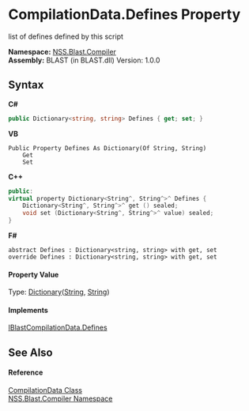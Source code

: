 # CompilationData.Defines Property 
 

list of defines defined by this script

**Namespace:**&nbsp;<a href="26a25caa-f50b-92ad-f15c-dbb9db1493ae.md">NSS.Blast.Compiler</a><br />**Assembly:**&nbsp;BLAST (in BLAST.dll) Version: 1.0.0

## Syntax

**C#**<br />
``` C#
public Dictionary<string, string> Defines { get; set; }
```

**VB**<br />
``` VB
Public Property Defines As Dictionary(Of String, String)
	Get
	Set
```

**C++**<br />
``` C++
public:
virtual property Dictionary<String^, String^>^ Defines {
	Dictionary<String^, String^>^ get () sealed;
	void set (Dictionary<String^, String^>^ value) sealed;
}
```

**F#**<br />
``` F#
abstract Defines : Dictionary<string, string> with get, set
override Defines : Dictionary<string, string> with get, set
```


#### Property Value
Type: <a href="https://docs.microsoft.com/dotnet/api/system.collections.generic.dictionary-2" target="_blank" rel="noopener noreferrer">Dictionary</a>(<a href="https://docs.microsoft.com/dotnet/api/system.string" target="_blank" rel="noopener noreferrer">String</a>, <a href="https://docs.microsoft.com/dotnet/api/system.string" target="_blank" rel="noopener noreferrer">String</a>)

#### Implements
<a href="520411af-07e0-bc9d-3372-ae014429f6b6.md">IBlastCompilationData.Defines</a><br />

## See Also


#### Reference
<a href="52667f7e-8dc6-6543-e265-fdc90d6834fa.md">CompilationData Class</a><br /><a href="26a25caa-f50b-92ad-f15c-dbb9db1493ae.md">NSS.Blast.Compiler Namespace</a><br />